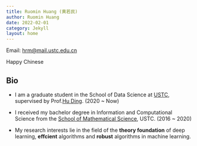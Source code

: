 ```yaml
---
title: Ruomin Huang (黄若民)
author: Ruomin Huang
date: 2022-02-01
category: Jekyll
layout: home
---
```

Email: hrm@mail.ustc.edu.cn

Happy Chinese
## Bio

* I am a graduate student in the School of Data Science at [USTC][1], supervised by Prof.[Hu Ding][2]. (2020 ~ Now)

* I received my bachelor degree in Information and Computational Science from the [School of Mathematical Science][3], USTC. (2016 ~ 2020)

* My research interests lie in the field of the **theory foundation** of deep learning, **effcient** algorithms and **robust** algorithms in machine learning.


[1]: http://en.ustc.edu.cn/
[2]: http://staff.ustc.edu.cn/~huding/index.html
[3]: http://math.ustc.edu.cn/ENGLISH/list.htm
